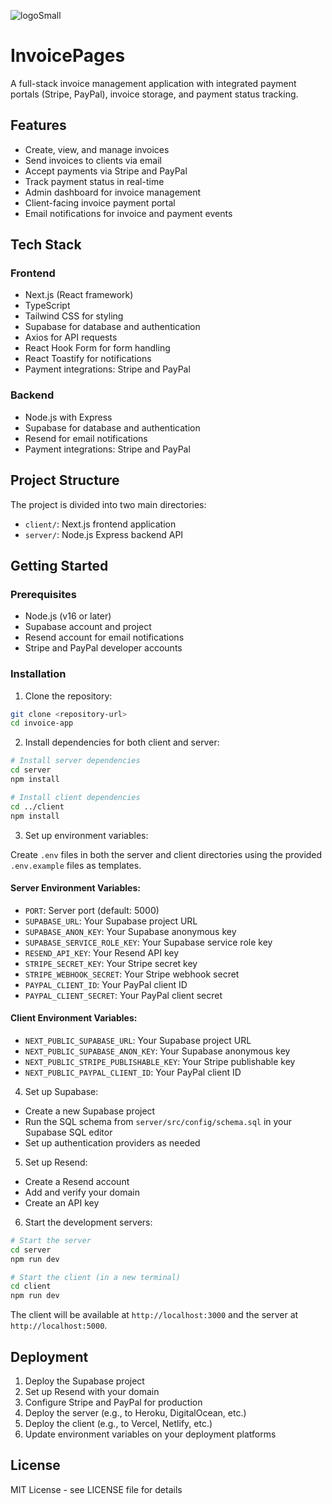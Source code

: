 ![logoSmall](https://github.com/user-attachments/assets/a25c4ee9-3f28-4d27-aa9f-09789b72f0d4)

# InvoicePages

A full-stack invoice management application with integrated payment portals (Stripe, PayPal), invoice storage, and payment status tracking.

## Features

- Create, view, and manage invoices
- Send invoices to clients via email
- Accept payments via Stripe and PayPal
- Track payment status in real-time
- Admin dashboard for invoice management
- Client-facing invoice payment portal
- Email notifications for invoice and payment events

## Tech Stack

### Frontend
- Next.js (React framework)
- TypeScript
- Tailwind CSS for styling
- Supabase for database and authentication
- Axios for API requests
- React Hook Form for form handling
- React Toastify for notifications
- Payment integrations: Stripe and PayPal

### Backend
- Node.js with Express
- Supabase for database and authentication
- Resend for email notifications
- Payment integrations: Stripe and PayPal

## Project Structure

The project is divided into two main directories:

- `client/`: Next.js frontend application
- `server/`: Node.js Express backend API

## Getting Started

### Prerequisites

- Node.js (v16 or later)
- Supabase account and project
- Resend account for email notifications
- Stripe and PayPal developer accounts

### Installation

1. Clone the repository:
```bash
git clone <repository-url>
cd invoice-app
```

2. Install dependencies for both client and server:
```bash
# Install server dependencies
cd server
npm install

# Install client dependencies
cd ../client
npm install
```

3. Set up environment variables:

Create `.env` files in both the server and client directories using the provided `.env.example` files as templates.

#### Server Environment Variables:
- `PORT`: Server port (default: 5000)
- `SUPABASE_URL`: Your Supabase project URL
- `SUPABASE_ANON_KEY`: Your Supabase anonymous key
- `SUPABASE_SERVICE_ROLE_KEY`: Your Supabase service role key
- `RESEND_API_KEY`: Your Resend API key
- `STRIPE_SECRET_KEY`: Your Stripe secret key
- `STRIPE_WEBHOOK_SECRET`: Your Stripe webhook secret
- `PAYPAL_CLIENT_ID`: Your PayPal client ID
- `PAYPAL_CLIENT_SECRET`: Your PayPal client secret

#### Client Environment Variables:
- `NEXT_PUBLIC_SUPABASE_URL`: Your Supabase project URL
- `NEXT_PUBLIC_SUPABASE_ANON_KEY`: Your Supabase anonymous key
- `NEXT_PUBLIC_STRIPE_PUBLISHABLE_KEY`: Your Stripe publishable key
- `NEXT_PUBLIC_PAYPAL_CLIENT_ID`: Your PayPal client ID

4. Set up Supabase:
- Create a new Supabase project
- Run the SQL schema from `server/src/config/schema.sql` in your Supabase SQL editor
- Set up authentication providers as needed

5. Set up Resend:
- Create a Resend account
- Add and verify your domain
- Create an API key

6. Start the development servers:

```bash
# Start the server
cd server
npm run dev

# Start the client (in a new terminal)
cd client
npm run dev
```

The client will be available at `http://localhost:3000` and the server at `http://localhost:5000`.

## Deployment

1. Deploy the Supabase project
2. Set up Resend with your domain
3. Configure Stripe and PayPal for production
4. Deploy the server (e.g., to Heroku, DigitalOcean, etc.)
5. Deploy the client (e.g., to Vercel, Netlify, etc.)
6. Update environment variables on your deployment platforms

## License

MIT License - see LICENSE file for details
